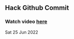 
 ## Hack Github Commit 
 ### Watch video <a href="https://www.youtube.com">here</a> 
 Sat 25 Jun 2022 
